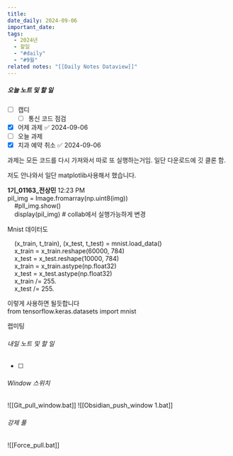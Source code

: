 ```yaml
---
title: 
date_daily: 2024-09-06
important_date: 
tags:
  - 2024년
  - 할일
  - "#daily"
  - "#9월"
related notes: "[[Daily Notes Dataview]]"
---
```

##### 오늘 노트 및 할 일 
- [ ] 캡디
	- [ ] 통신 코드 점검
- [x] 어제 과제 ✅ 2024-09-06
- [ ]  오늘 과제
- [x] 치과 예약 취소 ✅ 2024-09-06

과제는 모든 코드를 다시 가져와서 따로 또 실행하는거임.
일단 다운로드에 깃 클론 함.


저도 안나와서 일단 matplotlib사용해서 했습니다.  
  
**1기_01163_전상민** 12:23 PM  
pil_img = Image.fromarray(np.uint8(img))  
    #pll_img.show()  
    display(pil_img) # collab에서 실행가능하게 변경


Mnist 데이터도  
  
    (x_train, t_train), (x_test, t_test) = mnist.load_data()  
    x_train = x_train.reshape(60000, 784)  
    x_test = x_test.reshape(10000, 784)  
    x_train = x_train.astype(np.float32)  
    x_test = x_test.astype(np.float32)  
    x_train /= 255.  
    x_test /= 255.  
  
이렇게 사용하면 될듯합니다  
  from tensorflow.keras.datasets
import mnist

랩미팅

###### 내일 노트 및 할 일
- [ ] 


######  Window 스위치
![[Git_pull_window.bat]]
![[Obsidian_push_window 1.bat]]



###### 강제 풀
![[Force_pull.bat]]